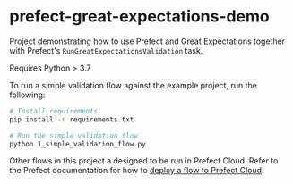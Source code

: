 # prefect-great-expectations-demo

Project demonstrating how to use Prefect and Great Expectations together with Prefect's `RunGreatExpectationsValidation` task.

Requires Python > 3.7 

To run a simple validation flow against the example project, run the following:

```bash
# Install requirements
pip install -r requirements.txt

# Run the simple validation flow
python 1_simple_validation_flow.py
```

Other flows in this project a designed to be run in Prefect Cloud. Refer to the Prefect documentation for how to [deploy a flow to Prefect Cloud](https://docs.prefect.io/orchestration/getting-started/registering-and-running-a-flow.html).